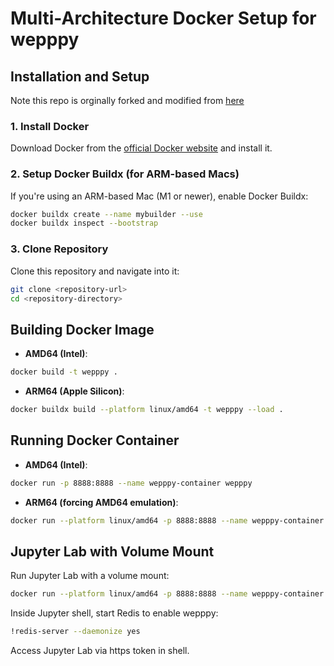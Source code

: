 
# Multi-Architecture Docker Setup for wepppy

## Installation and Setup
Note this repo is orginally forked and modified from [here](https://github.com/rogerlew/wepppy-docker-base)

### 1. Install Docker

Download Docker from the [official Docker website](https://www.docker.com/) and install it.

### 2. Setup Docker Buildx (for ARM-based Macs)

If you're using an ARM-based Mac (M1 or newer), enable Docker Buildx:

```bash
docker buildx create --name mybuilder --use
docker buildx inspect --bootstrap
```

### 3. Clone Repository

Clone this repository and navigate into it:

```bash
git clone <repository-url>
cd <repository-directory>
```

## Building Docker Image

- **AMD64 (Intel)**:

```bash
docker build -t wepppy .
```

- **ARM64 (Apple Silicon)**:

```bash
docker buildx build --platform linux/amd64 -t wepppy --load .
```

## Running Docker Container

- **AMD64 (Intel)**:

```bash
docker run -p 8888:8888 --name wepppy-container wepppy
```

- **ARM64 (forcing AMD64 emulation)**:

```bash
docker run --platform linux/amd64 -p 8888:8888 --name wepppy-container wepppy
```

## Jupyter Lab with Volume Mount

Run Jupyter Lab with a volume mount:

```bash
docker run --platform linux/amd64 -p 8888:8888 --name wepppy-container -v $(pwd)/volume_to_mount:/geodata wepppy jupyter lab --NotebookApp.notebook_dir=/ --ip=0.0.0.0 --allow-root
```

Inside Jupyter shell, start Redis to enable wepppy:

```bash
!redis-server --daemonize yes
```

Access Jupyter Lab via https token in shell.
